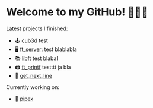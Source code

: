 # Welcome to my GitHub! 🙋🏼‍♀️

Latest projects I finished:
-	🕹    [cub3d](https://github.com/mariadaan/cub3d)
	test
-	🖥		[ft_server](https://github.com/mariadaan/ft_server): test blablabla
-	📚		[libft](https://github.com/mariadaan/libft)
test blabal
-	🖨		[ft_printf](https://github.com/mariadaan/ft_printf)
     testttt ja bla
-	📄		[get_next_line](https://github.com/mariadaan/get_next_line)

Currently working on:
-	🍴		[pipex](https://github.com/mariadaan/pipex)